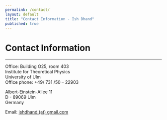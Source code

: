 ```yaml
---
permalink: /contact/
layout: default
title: "Contact Information - Ish Dhand"
published: true
---
```



# Contact Information 
------------
Office: Building O25, room 403  
Institute for Theoretical Physics  
University of Ulm  
Office phone: +49/ 731 /50 – 22903  


Albert-Einstein-Allee 11  
D - 89069 Ulm  
Germany  

Email: [ishdhand (at) gmail.com](http://scr.im/dhand)
